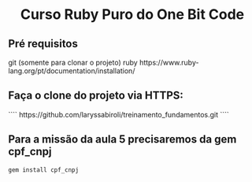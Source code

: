 <h1 align="center"> Curso Ruby Puro do One Bit Code </h1>

<h2> Pré requisitos </h2>
git (somente para clonar o projeto)
ruby
https://www.ruby-lang.org/pt/documentation/installation/


<h2> Faça o clone do projeto via HTTPS: </h2>
````
https://github.com/laryssabiroli/treinamento_fundamentos.git
````


<h2> Para a missão da aula 5 precisaremos da gem cpf_cnpj </h2>

````
gem install cpf_cnpj   
````
